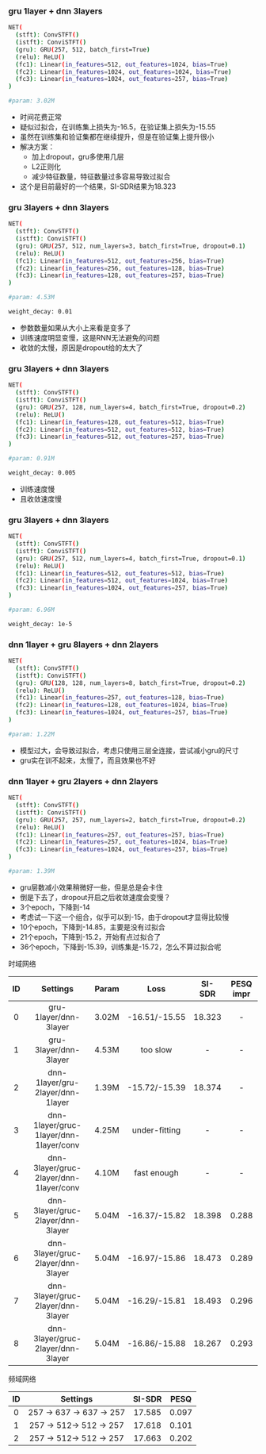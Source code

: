### gru 1layer + dnn 3layers

```bash
NET(
  (stft): ConvSTFT()
  (istft): ConviSTFT()
  (gru): GRU(257, 512, batch_first=True)
  (relu): ReLU()
  (fc1): Linear(in_features=512, out_features=1024, bias=True)
  (fc2): Linear(in_features=1024, out_features=1024, bias=True)
  (fc3): Linear(in_features=1024, out_features=257, bias=True)
)

#param: 3.02M
```

- 时间花费正常
- 疑似过拟合，在训练集上损失为-16.5，在验证集上损失为-15.55
- 虽然在训练集和验证集都在继续提升，但是在验证集上提升很小
- 解决方案：
  - 加上dropout，gru多使用几层
  - L2正则化
  - 减少特征数量，特征数量过多容易导致过拟合
- 这个是目前最好的一个结果，SI-SDR结果为18.323

### gru 3layers + dnn 3layers

```bash
NET(
  (stft): ConvSTFT()
  (istft): ConviSTFT()
  (gru): GRU(257, 512, num_layers=3, batch_first=True, dropout=0.1)
  (relu): ReLU()
  (fc1): Linear(in_features=512, out_features=256, bias=True)
  (fc2): Linear(in_features=256, out_features=128, bias=True)
  (fc3): Linear(in_features=128, out_features=257, bias=True)
)

#param: 4.53M

weight_decay: 0.01
```

- 参数数量如果从大小上来看是变多了
- 训练速度明显变慢，这是RNN无法避免的问题
- 收敛的太慢，原因是dropout给的太大了

### gru 3layers + dnn 3layers

```bash
NET(
  (stft): ConvSTFT()
  (istft): ConviSTFT()
  (gru): GRU(257, 128, num_layers=4, batch_first=True, dropout=0.2)
  (relu): ReLU()
  (fc1): Linear(in_features=128, out_features=512, bias=True)
  (fc2): Linear(in_features=512, out_features=512, bias=True)
  (fc3): Linear(in_features=512, out_features=257, bias=True)
)

#param: 0.91M

weight_decay: 0.005
```

- 训练速度慢
- 且收敛速度慢

### gru 3layers + dnn 3layers

```bash
NET(
  (stft): ConvSTFT()
  (istft): ConviSTFT()
  (gru): GRU(257, 512, num_layers=4, batch_first=True, dropout=0.1)
  (relu): ReLU()
  (fc1): Linear(in_features=512, out_features=512, bias=True)
  (fc2): Linear(in_features=512, out_features=1024, bias=True)
  (fc3): Linear(in_features=1024, out_features=257, bias=True)
)

#param: 6.96M

weight_decay: 1e-5
```

### dnn 1layer + gru 8layers + dnn 2layers

```bash
NET(
  (stft): ConvSTFT()
  (istft): ConviSTFT()
  (gru): GRU(128, 128, num_layers=8, batch_first=True, dropout=0.2)
  (relu): ReLU()
  (fc1): Linear(in_features=257, out_features=128, bias=True)
  (fc2): Linear(in_features=128, out_features=1024, bias=True)
  (fc3): Linear(in_features=1024, out_features=257, bias=True)
)

#param: 1.22M
```

- 模型过大，会导致过拟合，考虑只使用三层全连接，尝试减小gru的尺寸
- gru实在训不起来，太慢了，而且效果也不好

### dnn 1layer + gru 2layers + dnn 2layers

```bash
NET(
  (stft): ConvSTFT()
  (istft): ConviSTFT()
  (gru): GRU(257, 257, num_layers=2, batch_first=True, dropout=0.2)
  (relu): ReLU()
  (fc1): Linear(in_features=257, out_features=257, bias=True)
  (fc2): Linear(in_features=257, out_features=1024, bias=True)
  (fc3): Linear(in_features=1024, out_features=257, bias=True)
)

#param: 1.39M
```

- gru层数减小效果稍微好一些，但是总是会卡住
- 倒是下去了，dropout开启之后收敛速度会变慢？
- 3个epoch，下降到-14
- 考虑试一下这一个组合，似乎可以到-15，由于dropout才显得比较慢
- 10个epoch，下降到-14.85，主要是没有过拟合
- 21个epoch，下降到-15.2，开始有点过拟合了
- 36个epoch，下降到-15.39，训练集是-15.72，怎么不算过拟合呢

时域网络

|  ID  |             Settings             | Param |     Loss      | SI-SDR |  PESQ impr|
| :--: | :------------------------------: | :---: | :-----------: | :--: | :--: |
|  0   |      gru-1layer/dnn-3layer       | 3.02M | -16.51/-15.55 |  18.323  | - |
|  1   | gru-3layer/dnn-3layer | 4.53M | too slow |  -   | - |
|  2   | dnn-1layer/gru-2layer/dnn-1layer | 1.39M | -15.72/-15.39 | 18.374 | - |
| 3 | dnn-1layer/gruc-1layer/dnn-1layer/conv | 4.25M | under-fitting | - | - |
| 4 | dnn-3layer/gruc-2layer/dnn-1layer/conv | 4.10M | fast enough | - | - |
| 5 | dnn-3layer/gruc-2layer/dnn-3layer | 5.04M | -16.37/-15.82 | 18.398 | 0.288 |
| 6 | dnn-3layer/gruc-2layer/dnn-3layer | 5.04M | -16.97/-15.86 | 18.473 | 0.289 |
| 7 | dnn-3layer/gruc-2layer/dnn-3layer | 5.04M | -16.29/-15.81 | 18.493 | 0.296 |
| 8 | dnn-3layer/gruc-2layer/dnn-3layer | 5.04M | -16.86/-15.88 | 18.267 | 0.293 |

频域网络

|  ID  |         Settings         | SI-SDR | PESQ  |
| :--: | :----------------------: | :----: | :---: |
|  0   | 257 -> 637 -> 637 -> 257 | 17.585 | 0.097 |
|  1   | 257 -> 512-> 512 -> 257  | 17.618 | 0.101 |
|  2   | 257 -> 512-> 512 -> 257  | 17.663 | 0.202 |

